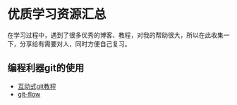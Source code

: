 # 优质学习资源汇总
在学习过程中，遇到了很多优秀的博客、教程，对我的帮助很大，所以在此收集一下，分享给有需要对人，同时方便自己复习。
## 编程利器git的使用
* [互动式git教程](https://learngitbranching.js.org/)
* [git-flow](https://nvie.com/posts/a-successful-git-branching-model/)
